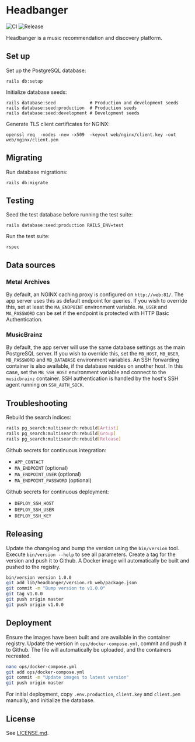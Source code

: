 # Headbanger

![CI](https://github.com/floriandejonckheere/headbanger/workflows/CI/badge.svg)
![Release](https://github.com/floriandejonckheere/headbanger/workflows/Create%20release/badge.svg)

Headbanger is a music recommendation and discovery platform.

## Set up

Set up the PostgreSQL database:

```
rails db:setup
```

Initialize database seeds:

```
rails database:seed             # Production and development seeds
rails database:seed:production  # Production seeds
rails database:seed:development # Development seeds
```

Generate TLS client certificates for NGINX:

```
openssl req  -nodes -new -x509  -keyout web/nginx/client.key -out web/nginx/client.pem
```

## Migrating

Run database migrations:

```
rails db:migrate
```

## Testing

Seed the test database before running the test suite:

```
rails database:seed:production RAILS_ENV=test
```

Run the test suite:

```
rspec
```

## Data sources

### Metal Archives

By default, an NGINX caching proxy is configured on `http://web:81/`.
The app server uses this as default endpoint for queries.
If you wish to override this, set at least the `MA_ENDPOINT` environment variable.
`MA_USER` and `MA_PASSWORD` can be set if the endpoint is protected with HTTP Basic Authentication.

### MusicBrainz

By default, the app server will use the same database settings as the main PostgreSQL server.
If you wish to override this, set the `MB_HOST`, `MB_USER`, `MB_PASSWORD` and `MB_DATABASE` environment variables.
An SSH forwarding container is also available, if the database resides on another host.
In this case, set the `MB_SSH_HOST` environment variable and connect to the `musicbrainz` container.
SSH authentication is handled by the host's SSH agent running on `SSH_AUTH_SOCK`.


## Troubleshooting

Rebuild the search indices:

```sh
rails pg_search:multisearch:rebuild[Artist]
rails pg_search:multisearch:rebuild[Group]
rails pg_search:multisearch:rebuild[Release]
```

Github secrets for continuous integration:

- `APP_CONTACT`
- `MA_ENDPOINT` (optional)
- `MA_ENDPOINT_USER` (optional)
- `MA_ENDPOINT_PASSWORD` (optional)

Github secrets for continuous deployment:

- `DEPLOY_SSH_HOST`
- `DEPLOY_SSH_USER`
- `DEPLOY_SSH_KEY`

## Releasing

Update the changelog and bump the version using the `bin/version` tool.
Execute `bin/version --help` to see all parameters.
Create a tag for the version and push it to Github.
A Docker image will automatically be built and pushed to the registry.

```sh
bin/version version 1.0.0
git add lib/headbanger/version.rb web/package.json
git commit -m "Bump version to v1.0.0"
git tag v1.0.0
git push origin master
git push origin v1.0.0
```

## Deployment

Ensure the images have been built and are available in the container registry.
Update the version in `ops/docker-compose.yml`, commit and push it to Github.
The file will automatically be uploaded, and the containers recreated.

```sh
nano ops/docker-compose.yml
git add ops/docker-compose.yml
git commit -m "Update images to latest version"
git push origin master
```

For initial deployment, copy `.env.production`, `client.key` and `client.pem` manually, and initialize the database.

## License

See [LICENSE.md](LICENSE.md).
